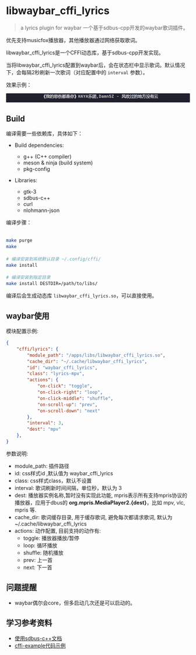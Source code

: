 # libwaybar_cffi_lyrics
> a lyrics plugin for waybar
一个基于sdbus-cpp开发的waybar歌词插件。

优先支持musicfox播放器，其他播放器通过网络获取歌词。


libwaybar_cffi_lyrics是一个CFFI动态库，基于sdbus-cpp开发实现。

当将libwaybar_cffi_lyrics配置到waybar后，会在状态栏中显示歌词。默认情况下，会每隔2秒刷新一次歌词（对应配置中的 `interval` 参数）。

效果示例：

![preview](preview/waybar_preview.gif)


## Build
编译需要一些依赖库，具体如下：

- Build dependencies:
  - g++ (C++ compiler)
  - meson & ninja (build system)
  - pkg-config

- Libraries:
  - gtk-3
  - sdbus-c++
  - curl
  - nlohmann-json

编译步骤：
```bash

make purge
make

# 编译安装到系统默认目录 ~/.config/cffi/
make install

# 编译安装到指定目录
make install DESTDIR=/path/to/libs/
```
编译后会生成动态库 `libwaybar_cffi_lyrics.so`，可以直接使用。



## waybar使用

模块配置示例:

```json
{
    "cffi/lyrics": {
        "module_path": "/apps/libs/libwaybar_cffi_lyrics.so",
        "cache_dir": "~/.cache/libwaybar_cffi_lyrics",
        "id": "waybar_cffi_lyrics",
        "class": "lyrics-mpv",
        "actions": {
            "on-click": "toggle",
            "on-click-right": "loop",
            "on-click-middle": "shuffle",
            "on-scroll-up": "prev",
            "on-scroll-down": "next"
        },
        "interval": 3,
        "dest": "mpv"
    },
}
```

参数说明:
- module_path: 插件路径
- id: css样式id ,默认值为 waybar_cffi_lyrics
- class: css样式class，默认不设置
- interval: 歌词刷新时间间隔，单位秒，默认为 3
- dest: 播放器实例名称,暂时没有实现此功能, mpris表示所有支持mpris协议的播放器，应用于dbus的 **org.mpris.MediaPlayer2.{dest}**，比如 mpv, vlc, mpris 等.
- cache_dir: 歌词缓存目录, 用于缓存歌词, 避免每次都请求歌词, 默认为 ~/.cache/libwaybar_cffi_lyrics
- actions: 动作配置, 目前支持的动作有:
  - toggle: 播放器播放/暂停
  - loop: 循环播放
  - shuffle: 随机播放
  - prev: 上一首
  - next: 下一首




## 问题提醒

- waybar偶尔会core，但多启动几次还是可以启动的。

## 学习参考资料

- [使用sdbus-c++文档](https://kistler-group.github.io/sdbus-cpp/docs/using-sdbus-c++.html)
- [cffi-example代码示例](https://github.com/Alexays/Waybar/tree/master/resources/custom_modules/cffi_example/)

